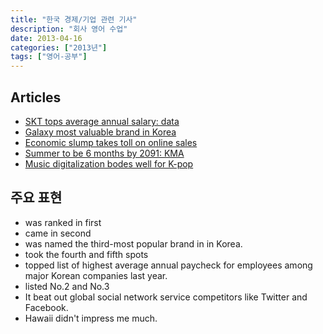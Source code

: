 ```yaml
---
title: "한국 경제/기업 관련 기사"
description: "회사 영어 수업"
date: 2013-04-16
categories: ["2013년"]
tags: ["영어-공부"]
---
```


## Articles
* [SKT tops average annual salary: data](http://news.naver.com/main/read.nhn?mode=LSD&mid=sec&sid1=104&oid=044&aid=0000130532)
* [Galaxy most valuable brand in Korea](http://news.naver.com/main/read.nhn?mode=LSD&mid=sec&sid1=104&oid=044&aid=0000130346)
* [Economic slump takes toll on online sales](http://news.naver.com/main/read.nhn?mode=LSD&mid=sec&sid1=104&oid=044&aid=0000130616)
* [Summer to be 6 months by 2091: KMA](http://news.naver.com/main/read.nhn?mode=LSD&mid=sec&sid1=104&oid=044&aid=0000130394)
* [Music digitalization bodes well for K-pop](http://news.naver.com/main/read.nhn?mode=LSD&mid=sec&sid1=104&oid=044&aid=0000130447)

## 주요 표현
* was ranked in first
* came in second
* was named the third-most popular brand in in Korea.
* took the fourth and fifth spots
* topped list of highest average annual paycheck for employees among major Korean companies last year.
* listed No.2 and No.3 
* It beat out global social network service competitors like Twitter and Facebook.
* Hawaii didn't impress me much.
